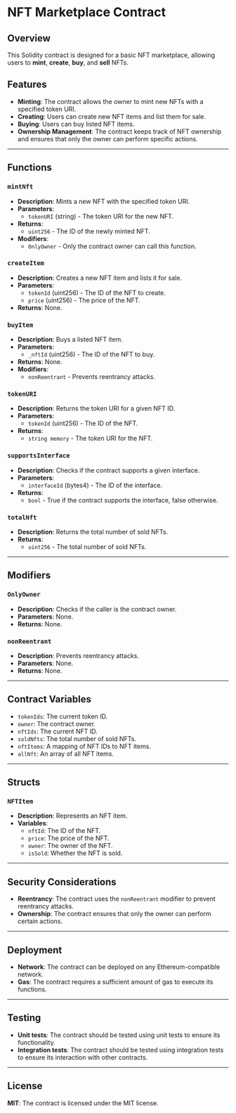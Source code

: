 # NFT Marketplace Contract

## Overview
This Solidity contract is designed for a basic NFT marketplace, allowing users to **mint**, **create**, **buy**, and **sell** NFTs.

## Features
- **Minting**: The contract allows the owner to mint new NFTs with a specified token URI.
- **Creating**: Users can create new NFT items and list them for sale.
- **Buying**: Users can buy listed NFT items.
- **Ownership Management**: The contract keeps track of NFT ownership and ensures that only the owner can perform specific actions.

---

## Functions

### `mintNft`
- **Description**: Mints a new NFT with the specified token URI.
- **Parameters**: 
  - `tokenURI` (string) - The token URI for the new NFT.
- **Returns**: 
  - `uint256` - The ID of the newly minted NFT.
- **Modifiers**: 
  - `OnlyOwner` - Only the contract owner can call this function.

### `createItem`
- **Description**: Creates a new NFT item and lists it for sale.
- **Parameters**: 
  - `tokenId` (uint256) - The ID of the NFT to create.
  - `price` (uint256) - The price of the NFT.
- **Returns**: None.

### `buyItem`
- **Description**: Buys a listed NFT item.
- **Parameters**: 
  - `_nftId` (uint256) - The ID of the NFT to buy.
- **Returns**: None.
- **Modifiers**: 
  - `nonReentrant` - Prevents reentrancy attacks.

### `tokenURI`
- **Description**: Returns the token URI for a given NFT ID.
- **Parameters**: 
  - `tokenId` (uint256) - The ID of the NFT.
- **Returns**: 
  - `string memory` - The token URI for the NFT.

### `supportsInterface`
- **Description**: Checks if the contract supports a given interface.
- **Parameters**: 
  - `interfaceId` (bytes4) - The ID of the interface.
- **Returns**: 
  - `bool` - True if the contract supports the interface, false otherwise.

### `totalNft`
- **Description**: Returns the total number of sold NFTs.
- **Returns**: 
  - `uint256` - The total number of sold NFTs.

---

## Modifiers

### `OnlyOwner`
- **Description**: Checks if the caller is the contract owner.
- **Parameters**: None.
- **Returns**: None.

### `nonReentrant`
- **Description**: Prevents reentrancy attacks.
- **Parameters**: None.
- **Returns**: None.

---

## Contract Variables
- `tokenIds`: The current token ID.
- `owner`: The contract owner.
- `nftIds`: The current NFT ID.
- `soldNfts`: The total number of sold NFTs.
- `nftItems`: A mapping of NFT IDs to NFT items.
- `allNft`: An array of all NFT items.

---

## Structs

### `NFTItem`
- **Description**: Represents an NFT item.
- **Variables**:
  - `nftId`: The ID of the NFT.
  - `price`: The price of the NFT.
  - `owner`: The owner of the NFT.
  - `isSold`: Whether the NFT is sold.

---

## Security Considerations
- **Reentrancy**: The contract uses the `nonReentrant` modifier to prevent reentrancy attacks.
- **Ownership**: The contract ensures that only the owner can perform certain actions.

---

## Deployment
- **Network**: The contract can be deployed on any Ethereum-compatible network.
- **Gas**: The contract requires a sufficient amount of gas to execute its functions.

---

## Testing
- **Unit tests**: The contract should be tested using unit tests to ensure its functionality.
- **Integration tests**: The contract should be tested using integration tests to ensure its interaction with other contracts.

---

## License
**MIT**: The contract is licensed under the MIT license.
